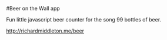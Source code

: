 #Beer on the Wall app

Fun little javascript beer counter for the song 99 bottles of beer.

http://richardmiddleton.me/beer